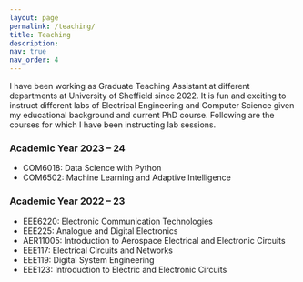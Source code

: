 ```yaml
---
layout: page
permalink: /teaching/
title: Teaching
description:
nav: true
nav_order: 4
---
```


I have been working as Graduate Teaching Assistant at different departments at University of Sheffield since 2022. It is fun and exciting to instruct different labs of Electrical Engineering and Computer Science given my educational background and current PhD course. Following are the courses for which I have been instructing lab sessions.

<h3>Academic Year 2023 – 24</h3>

<ul>
<li>COM6018: Data Science with Python</li>
<li>COM6502: Machine Learning and Adaptive Intelligence</li>
</ul>

<h3>Academic Year 2022 – 23</h3>

<ul>
<li>EEE6220: Electronic Communication Technologies</li>
<li>EEE225: Analogue and Digital Electronics</li>
<li>AER11005: Introduction to Aerospace Electrical and Electronic Circuits</li>
<li>EEE117: Electrical Circuits and Networks</li>
<li>EEE119: Digital System Engineering</li>
<li>EEE123: Introduction to Electric and Electronic Circuits</li>

</ul>